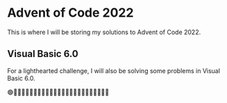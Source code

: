 # Advent of Code 2022

This is where I will be storing my solutions to Advent of Code 2022.

## Visual Basic 6.0

For a lighthearted challenge, I will also be solving some problems in Visual Basic 6.0.

🟢🔴🔴🔴🔴🔴🔴🔴🔴🔴🔴🔴🔴🔴🔴🔴🔴🔴🔴🔴🔴🔴🔴🔴🔴
